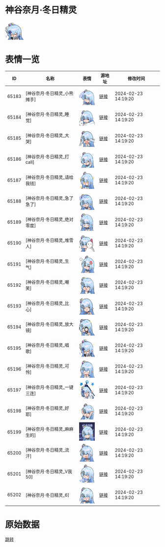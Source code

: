# 神谷奈月·冬日精灵

<img src="./cover.png" height="60" alt="cover" />

# 表情一览

|ID|名称|表情|源地址|修改时间|
|----|----|----|----|----|
|65183|[神谷奈月·冬日精灵_小熊摊手]|<img src="./pic/065183_%5B神谷奈月·冬日精灵_小熊摊手%5D.png" height="60" alt="小熊摊手"/>|[链接](https://i0.hdslb.com/bfs/garb/cabd8d3020e33bca7e023849a29e3f14b89d30b9.png)|2024-02-23 14:19:20|
|65184|[神谷奈月·冬日精灵_睡觉]|<img src="./pic/065184_%5B神谷奈月·冬日精灵_睡觉%5D.png" height="60" alt="睡觉"/>|[链接](https://i0.hdslb.com/bfs/garb/c2aa4895d53dae93f39aa585444a3529395ebd21.png)|2024-02-23 14:19:20|
|65185|[神谷奈月·冬日精灵_大哭]|<img src="./pic/065185_%5B神谷奈月·冬日精灵_大哭%5D.png" height="60" alt="大哭"/>|[链接](https://i0.hdslb.com/bfs/garb/63f5641bbeae6750e1af096dc95f19d2bddce11f.png)|2024-02-23 14:19:20|
|65186|[神谷奈月·冬日精灵_打call]|<img src="./pic/065186_%5B神谷奈月·冬日精灵_打call%5D.png" height="60" alt="打call"/>|[链接](https://i0.hdslb.com/bfs/garb/72408c8417f77b65e9fb458376ae35ffb9d19b23.png)|2024-02-23 14:19:20|
|65187|[神谷奈月·冬日精灵_请给我钱]|<img src="./pic/065187_%5B神谷奈月·冬日精灵_请给我钱%5D.png" height="60" alt="请给我钱"/>|[链接](https://i0.hdslb.com/bfs/garb/c1fc8e5fa810ad0f04e016340cfed251b8e4cafd.png)|2024-02-23 14:19:20|
|65188|[神谷奈月·冬日精灵_急了急了]|<img src="./pic/065188_%5B神谷奈月·冬日精灵_急了急了%5D.png" height="60" alt="急了急了"/>|[链接](https://i0.hdslb.com/bfs/garb/2b62d43a1904c6cb3f743041202f5edc976200d9.png)|2024-02-23 14:19:20|
|65189|[神谷奈月·冬日精灵_绝对零度]|<img src="./pic/065189_%5B神谷奈月·冬日精灵_绝对零度%5D.png" height="60" alt="绝对零度"/>|[链接](https://i0.hdslb.com/bfs/garb/44874486ab76e96d955992df1120b553c2d79ea5.png)|2024-02-23 14:19:20|
|65190|[神谷奈月·冬日精灵_堆雪人]|<img src="./pic/065190_%5B神谷奈月·冬日精灵_堆雪人%5D.png" height="60" alt="堆雪人"/>|[链接](https://i0.hdslb.com/bfs/garb/570a8bd937d6f547829eecca8189c77ac42fd9e1.png)|2024-02-23 14:19:20|
|65191|[神谷奈月·冬日精灵_生气]|<img src="./pic/065191_%5B神谷奈月·冬日精灵_生气%5D.png" height="60" alt="生气"/>|[链接](https://i0.hdslb.com/bfs/garb/83fb116aefa12cb5b463f6d496d99939b4bb4a06.png)|2024-02-23 14:19:20|
|65192|[神谷奈月·冬日精灵_嘲笑]|<img src="./pic/065192_%5B神谷奈月·冬日精灵_嘲笑%5D.png" height="60" alt="嘲笑"/>|[链接](https://i0.hdslb.com/bfs/garb/cadc4030428ecbfb8ce41a0b9a5effc85c90bc76.png)|2024-02-23 14:19:20|
|65193|[神谷奈月·冬日精灵_比心]|<img src="./pic/065193_%5B神谷奈月·冬日精灵_比心%5D.png" height="60" alt="比心"/>|[链接](https://i0.hdslb.com/bfs/garb/c600ebceacf7a0dbb5c4b2ce28a61342fecca92e.png)|2024-02-23 14:19:20|
|65194|[神谷奈月·冬日精灵_放大镜]|<img src="./pic/065194_%5B神谷奈月·冬日精灵_放大镜%5D.png" height="60" alt="放大镜"/>|[链接](https://i0.hdslb.com/bfs/garb/3898b39b31eeb2a99b62c761ebf4d838191b8c92.png)|2024-02-23 14:19:20|
|65195|[神谷奈月·冬日精灵_唱歌]|<img src="./pic/065195_%5B神谷奈月·冬日精灵_唱歌%5D.png" height="60" alt="唱歌"/>|[链接](https://i0.hdslb.com/bfs/garb/91dbf5a34182e4c1e16df9fa58aae101f6289c1b.png)|2024-02-23 14:19:20|
|65196|[神谷奈月·冬日精灵_可怜]|<img src="./pic/065196_%5B神谷奈月·冬日精灵_可怜%5D.png" height="60" alt="可怜"/>|[链接](https://i0.hdslb.com/bfs/garb/26793ac3fe2880012575a88cc359916a2332df92.png)|2024-02-23 14:19:20|
|65197|[神谷奈月·冬日精灵_一键三连]|<img src="./pic/065197_%5B神谷奈月·冬日精灵_一键三连%5D.png" height="60" alt="一键三连"/>|[链接](https://i0.hdslb.com/bfs/garb/c02ea6d80b48d6e5257dd4e2bf76eabe33062920.png)|2024-02-23 14:19:20|
|65198|[神谷奈月·冬日精灵_好耶]|<img src="./pic/065198_%5B神谷奈月·冬日精灵_好耶%5D.png" height="60" alt="好耶"/>|[链接](https://i0.hdslb.com/bfs/garb/b4619f73ffa88cc036d9009c2390a0be78224ee4.png)|2024-02-23 14:19:20|
|65199|[神谷奈月·冬日精灵_麻麻生的]|<img src="./pic/065199_%5B神谷奈月·冬日精灵_麻麻生的%5D.png" height="60" alt="麻麻生的"/>|[链接](https://i0.hdslb.com/bfs/garb/1208ba2bce1495b4c9b96139391f4d5b7f394c58.png)|2024-02-23 14:19:20|
|65200|[神谷奈月·冬日精灵_流汗]|<img src="./pic/065200_%5B神谷奈月·冬日精灵_流汗%5D.png" height="60" alt="流汗"/>|[链接](https://i0.hdslb.com/bfs/garb/6d767186f6a99da67427c0c58931ca881adec2e3.png)|2024-02-23 14:19:20|
|65201|[神谷奈月·冬日精灵_V我50]|<img src="./pic/065201_%5B神谷奈月·冬日精灵_V我50%5D.png" height="60" alt="V我50"/>|[链接](https://i0.hdslb.com/bfs/garb/634e80c6eb18c0b395a744f96aeedd0420581862.png)|2024-02-23 14:19:20|
|65202|[神谷奈月·冬日精灵_6]|<img src="./pic/065202_%5B神谷奈月·冬日精灵_6%5D.png" height="60" alt="6"/>|[链接](https://i0.hdslb.com/bfs/garb/0e7cc0413f54d771960551f93c20f1e2dc789185.png)|2024-02-23 14:19:20|

# 原始数据

[跳转](./raw.json)

